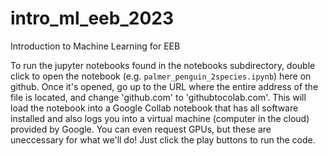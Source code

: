 # intro_ml_eeb_2023
Introduction to Machine Learning for EEB


To run the jupyter notebooks found in the notebooks subdirectory, double click to open the notebook (e.g. `palmer_penguin_2species.ipynb`) here on github. Once it's opened, go up to the URL where the entire address of the file is located, and change 'github.com' to 'githubtocolab.com'. This will load the notebook into a Google Collab notebook that has all software installed and also logs you into a virtual machine (computer in the cloud) provided by Google. You can even request GPUs, but these are uneccessary for what we'll do! Just click the play buttons to run the code.
